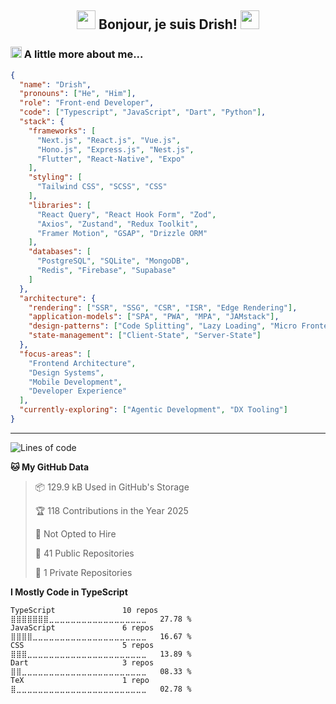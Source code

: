 <h2 align="center">
<img src="https://emojis.slackmojis.com/emojis/images/1665051119/61583/vibe-rabbit.gif?1665051119" width="30"/> Bonjour, je suis Drish! <img src="https://emojis.slackmojis.com/emojis/images/1643515023/10521/meow_code.gif" width="30">
</h2>

### <img src="https://emojis.slackmojis.com/emojis/images/1643515118/11386/among_us_orange_dance.gif" width="18"> A little more about me...

```json
{
  "name": "Drish",
  "pronouns": ["He", "Him"],
  "role": "Front-end Developer",
  "code": ["Typescript", "JavaScript", "Dart", "Python"],
  "stack": {
    "frameworks": [
      "Next.js", "React.js", "Vue.js",
      "Hono.js", "Express.js", "Nest.js",
      "Flutter", "React-Native", "Expo"
    ],
    "styling": [
      "Tailwind CSS", "SCSS", "CSS"
    ],
    "libraries": [
      "React Query", "React Hook Form", "Zod",
      "Axios", "Zustand", "Redux Toolkit",
      "Framer Motion", "GSAP", "Drizzle ORM"
    ],
    "databases": [
      "PostgreSQL", "SQLite", "MongoDB",
      "Redis", "Firebase", "Supabase"
    ]
  },
  "architecture": {
    "rendering": ["SSR", "SSG", "CSR", "ISR", "Edge Rendering"],
    "application-models": ["SPA", "PWA", "MPA", "JAMstack"],
    "design-patterns": ["Code Splitting", "Lazy Loading", "Micro Frontends"],
    "state-management": ["Client-State", "Server-State"]
  },
  "focus-areas": [
    "Frontend Architecture",
    "Design Systems",
    "Mobile Development",
    "Developer Experience"
  ],
  "currently-exploring": ["Agentic Development", "DX Tooling"]
}
```

---

<!--START_SECTION:waka-->
![Lines of code](https://img.shields.io/badge/From%20Hello%20World%20I%27ve%20Written-13.5%20million%20lines%20of%20code-blue)

**🐱 My GitHub Data** 

> 📦 129.9 kB Used in GitHub's Storage 
 > 
> 🏆 118 Contributions in the Year 2025
 > 
> 🚫 Not Opted to Hire
 > 
> 📜 41 Public Repositories 
 > 
> 🔑 1 Private Repositories 
 > 
**I Mostly Code in TypeScript** 

```text
TypeScript               10 repos            ⣿⣿⣿⣿⣿⣿⣿⣀⣀⣀⣀⣀⣀⣀⣀⣀⣀⣀⣀⣀⣀⣀⣀⣀⣀   27.78 % 
JavaScript               6 repos             ⣿⣿⣿⣿⣀⣀⣀⣀⣀⣀⣀⣀⣀⣀⣀⣀⣀⣀⣀⣀⣀⣀⣀⣀⣀   16.67 % 
CSS                      5 repos             ⣿⣿⣿⣀⣀⣀⣀⣀⣀⣀⣀⣀⣀⣀⣀⣀⣀⣀⣀⣀⣀⣀⣀⣀⣀   13.89 % 
Dart                     3 repos             ⣿⣿⣀⣀⣀⣀⣀⣀⣀⣀⣀⣀⣀⣀⣀⣀⣀⣀⣀⣀⣀⣀⣀⣀⣀   08.33 % 
TeX                      1 repo              ⣿⣀⣀⣀⣀⣀⣀⣀⣀⣀⣀⣀⣀⣀⣀⣀⣀⣀⣀⣀⣀⣀⣀⣀⣀   02.78 % 
```




<!--END_SECTION:waka-->
